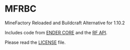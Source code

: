 # MFRBC
MineFactory Reloaded and Buildcraft Alternative for 1.10.2

Includes code from [ENDER CORE](https://github.com/SleepyTrousers/EnderCore) and the [RF API](https://github.com/CoFH/RedstoneFlux-API).

Please read the [LICENSE](https://github.com/cjburkey01/MFRBC/blob/master/LICENSE) file.